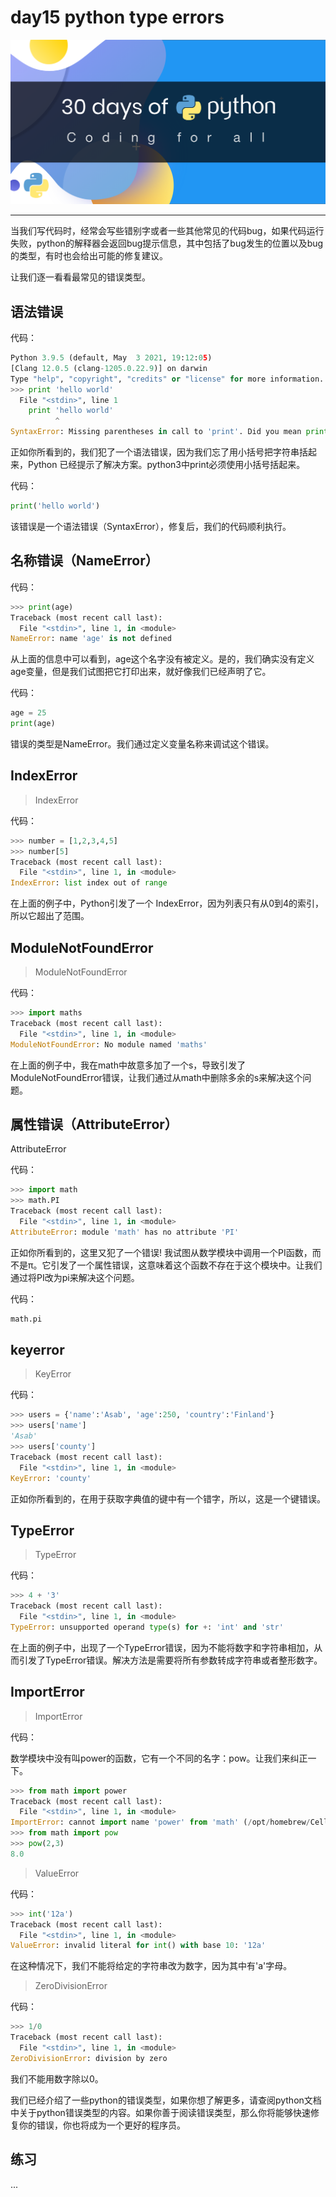 # day15 python type errors

![30DaysOfPython](https://raw.githubusercontent.com/olist213/olistimg/master/upic/30DaysOfPython_banner3@2x-20210917150423860.png)

---

当我们写代码时，经常会写些错别字或者一些其他常见的代码bug，如果代码运行失败，python的解释器会返回bug提示信息，其中包括了bug发生的位置以及bug的类型，有时也会给出可能的修复建议。

让我们逐一看看最常见的错误类型。

## 语法错误

代码：

```python
Python 3.9.5 (default, May  3 2021, 19:12:05) 
[Clang 12.0.5 (clang-1205.0.22.9)] on darwin
Type "help", "copyright", "credits" or "license" for more information.
>>> print 'hello world'
  File "<stdin>", line 1
    print 'hello world'
          ^
SyntaxError: Missing parentheses in call to 'print'. Did you mean print('hello world')?
```

正如你所看到的，我们犯了一个语法错误，因为我们忘了用小括号把字符串括起来，Python 已经提示了解决方案。python3中print必须使用小括号括起来。

代码：

```python
print('hello world')
```

该错误是一个语法错误（SyntaxError），修复后，我们的代码顺利执行。

## 名称错误（NameError）

代码：

```python
>>> print(age)
Traceback (most recent call last):
  File "<stdin>", line 1, in <module>
NameError: name 'age' is not defined
```

从上面的信息中可以看到，age这个名字没有被定义。是的，我们确实没有定义age变量，但是我们试图把它打印出来，就好像我们已经声明了它。

代码：

```python
age = 25
print(age)
```

错误的类型是NameError。我们通过定义变量名称来调试这个错误。

## IndexError

> IndexError

代码：

```python
>>> number = [1,2,3,4,5]
>>> number[5]
Traceback (most recent call last):
  File "<stdin>", line 1, in <module>
IndexError: list index out of range
```

在上面的例子中，Python引发了一个 IndexError，因为列表只有从0到4的索引，所以它超出了范围。

## ModuleNotFoundError

> ModuleNotFoundError

代码：

```python
>>> import maths
Traceback (most recent call last):
  File "<stdin>", line 1, in <module>
ModuleNotFoundError: No module named 'maths'
```

在上面的例子中，我在math中故意多加了一个s，导致引发了ModuleNotFoundError错误，让我们通过从math中删除多余的s来解决这个问题。

## 属性错误（AttributeError）

AttributeError

代码：

```python
>>> import math
>>> math.PI
Traceback (most recent call last):
  File "<stdin>", line 1, in <module>
AttributeError: module 'math' has no attribute 'PI'
```

正如你所看到的，这里又犯了一个错误! 我试图从数学模块中调用一个PI函数，而不是π。它引发了一个属性错误，这意味着这个函数不存在于这个模块中。让我们通过将PI改为pi来解决这个问题。

代码：

```python
math.pi
```

## keyerror

> KeyError

代码：

```python
>>> users = {'name':'Asab', 'age':250, 'country':'Finland'}
>>> users['name']
'Asab'
>>> users['county']
Traceback (most recent call last):
  File "<stdin>", line 1, in <module>
KeyError: 'county'
```

正如你所看到的，在用于获取字典值的键中有一个错字，所以，这是一个键错误。

## TypeError

>  TypeError

代码：

```python
>>> 4 + '3'
Traceback (most recent call last):
  File "<stdin>", line 1, in <module>
TypeError: unsupported operand type(s) for +: 'int' and 'str'
```

在上面的例子中，出现了一个TypeError错误，因为不能将数字和字符串相加，从而引发了TypeError错误。解决方法是需要将所有参数转成字符串或者整形数字。

## ImportError

> ImportError

代码：

数学模块中没有叫power的函数，它有一个不同的名字：pow。让我们来纠正一下。

```python
>>> from math import power
Traceback (most recent call last):
  File "<stdin>", line 1, in <module>
ImportError: cannot import name 'power' from 'math' (/opt/homebrew/Cellar/python@3.9/3.9.5/Frameworks/Python.framework/Versions/3.9/lib/python3.9/lib-dynload/math.cpython-39-darwin.so)
>>> from math import pow
>>> pow(2,3)
8.0
```

> ValueError

代码：

```python
>>> int('12a')
Traceback (most recent call last):
  File "<stdin>", line 1, in <module>
ValueError: invalid literal for int() with base 10: '12a'
```

在这种情况下，我们不能将给定的字符串改为数字，因为其中有'a'字母。

> ZeroDivisionError

代码：

```python
>>> 1/0
Traceback (most recent call last):
  File "<stdin>", line 1, in <module>
ZeroDivisionError: division by zero
```

我们不能用数字除以0。

我们已经介绍了一些python的错误类型，如果你想了解更多，请查阅python文档中关于python错误类型的内容。如果你善于阅读错误类型，那么你将能够快速修复你的错误，你也将成为一个更好的程序员。

## 练习

...